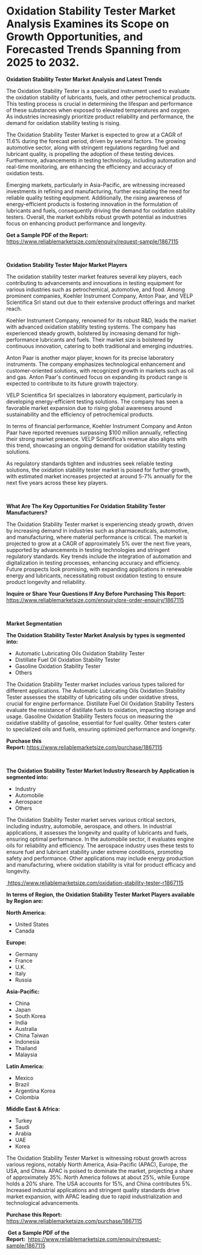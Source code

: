 <p><h1>Oxidation Stability Tester Market Analysis Examines its Scope on Growth Opportunities, and Forecasted Trends Spanning from 2025 to 2032.</h1></p><p><strong>Oxidation Stability Tester Market Analysis and Latest Trends</strong></p>
<p><p>The Oxidation Stability Tester is a specialized instrument used to evaluate the oxidation stability of lubricants, fuels, and other petrochemical products. This testing process is crucial in determining the lifespan and performance of these substances when exposed to elevated temperatures and oxygen. As industries increasingly prioritize product reliability and performance, the demand for oxidation stability testing is rising.</p><p>The Oxidation Stability Tester Market is expected to grow at a CAGR of 11.6% during the forecast period, driven by several factors. The growing automotive sector, along with stringent regulations regarding fuel and lubricant quality, is propelling the adoption of these testing devices. Furthermore, advancements in testing technology, including automation and real-time monitoring, are enhancing the efficiency and accuracy of oxidation tests.</p><p>Emerging markets, particularly in Asia-Pacific, are witnessing increased investments in refining and manufacturing, further escalating the need for reliable quality testing equipment. Additionally, the rising awareness of energy-efficient products is fostering innovation in the formulation of lubricants and fuels, consequently driving the demand for oxidation stability testers. Overall, the market exhibits robust growth potential as industries focus on enhancing product performance and longevity.</p></p>
<p><strong>Get a Sample PDF of the Report:&nbsp;</strong> <a href="https://www.reliablemarketsize.com/enquiry/request-sample/1867115?utm_campaign=2928&utm_medium=2&utm_source=Github&utm_content=ia&utm_term=16042025&utm_id=oxidation-stability-tester">https://www.reliablemarketsize.com/enquiry/request-sample/1867115</a></p>
<p>&nbsp;</p>
<p><strong>Oxidation Stability Tester Major Market Players</strong></p>
<p><p>The oxidation stability tester market features several key players, each contributing to advancements and innovations in testing equipment for various industries such as petrochemical, automotive, and food. Among prominent companies, Koehler Instrument Company, Anton Paar, and VELP Scientifica Srl stand out due to their extensive product offerings and market reach.</p><p>Koehler Instrument Company, renowned for its robust R&D, leads the market with advanced oxidation stability testing systems. The company has experienced steady growth, bolstered by increasing demand for high-performance lubricants and fuels. Their market size is bolstered by continuous innovation, catering to both traditional and emerging industries.</p><p>Anton Paar is another major player, known for its precise laboratory instruments. The company emphasizes technological enhancement and customer-oriented solutions, with recognized growth in markets such as oil and gas. Anton Paar's continued focus on expanding its product range is expected to contribute to its future growth trajectory.</p><p>VELP Scientifica Srl specializes in laboratory equipment, particularly in developing energy-efficient testing solutions. The company has seen a favorable market expansion due to rising global awareness around sustainability and the efficiency of petrochemical products.</p><p>In terms of financial performance, Koehler Instrument Company and Anton Paar have reported revenues surpassing $100 million annually, reflecting their strong market presence. VELP Scientifica’s revenue also aligns with this trend, showcasing an ongoing demand for oxidation stability testing solutions.</p><p>As regulatory standards tighten and industries seek reliable testing solutions, the oxidation stability tester market is poised for further growth, with estimated market increases projected at around 5-7% annually for the next five years across these key players.</p></p>
<p>&nbsp;</p>
<p><strong>What Are The Key Opportunities For Oxidation Stability Tester Manufacturers?</strong></p>
<p><p>The Oxidation Stability Tester market is experiencing steady growth, driven by increasing demand in industries such as pharmaceuticals, automotive, and manufacturing, where material performance is critical. The market is projected to grow at a CAGR of approximately 5% over the next five years, supported by advancements in testing technologies and stringent regulatory standards. Key trends include the integration of automation and digitalization in testing processes, enhancing accuracy and efficiency. Future prospects look promising, with expanding applications in renewable energy and lubricants, necessitating robust oxidation testing to ensure product longevity and reliability.</p></p>
<p><strong>Inquire or Share Your Questions If Any Before Purchasing This Report:</strong> <a href="https://www.reliablemarketsize.com/enquiry/pre-order-enquiry/1867115?utm_campaign=2928&utm_medium=2&utm_source=Github&utm_content=ia&utm_term=16042025&utm_id=oxidation-stability-tester">https://www.reliablemarketsize.com/enquiry/pre-order-enquiry/1867115</a></p>
<p>&nbsp;</p>
<p><strong>Market Segmentation</strong></p>
<p><strong>The Oxidation Stability Tester Market Analysis by types is segmented into:</strong></p>
<p><ul><li>Automatic Lubricating Oils Oxidation Stability Tester</li><li>Distillate Fuel Oil Oxidation Stability Tester</li><li>Gasoline Oxidation Stability Tester</li><li>Others</li></ul></p>
<p><p>The Oxidation Stability Tester market includes various types tailored for different applications. The Automatic Lubricating Oils Oxidation Stability Tester assesses the stability of lubricating oils under oxidative stress, crucial for engine performance. Distillate Fuel Oil Oxidation Stability Testers evaluate the resistance of distillate fuels to oxidation, impacting storage and usage. Gasoline Oxidation Stability Testers focus on measuring the oxidative stability of gasoline, essential for fuel quality. Other testers cater to specialized oils and fuels, ensuring optimized performance and longevity.</p></p>
<p><strong>Purchase this Report:&nbsp;</strong><a href="https://www.reliablemarketsize.com/purchase/1867115?utm_campaign=2928&utm_medium=2&utm_source=Github&utm_content=ia&utm_term=16042025&utm_id=oxidation-stability-tester">https://www.reliablemarketsize.com/purchase/1867115</a></p>
<p>&nbsp;</p>
<p><strong>The Oxidation Stability Tester Market Industry Research by Application is segmented into:</strong></p>
<p><ul><li>Industry</li><li>Automobile</li><li>Aerospace</li><li>Others</li></ul></p>
<p><p>The Oxidation Stability Tester market serves various critical sectors, including industry, automobile, aerospace, and others. In industrial applications, it assesses the longevity and quality of lubricants and fuels, ensuring optimal performance. In the automobile sector, it evaluates engine oils for reliability and efficiency. The aerospace industry uses these tests to ensure fuel and lubricant stability under extreme conditions, promoting safety and performance. Other applications may include energy production and manufacturing, where oxidation stability is vital for product efficacy and longevity.</p></p>
<p><a href="https://www.reliablemarketsize.com/oxidation-stability-tester-r1867115?utm_campaign=2928&utm_medium=2&utm_source=Github&utm_content=ia&utm_term=16042025&utm_id=oxidation-stability-tester">&nbsp;https://www.reliablemarketsize.com/oxidation-stability-tester-r1867115</a></p>
<p><strong>In terms of Region, the Oxidation Stability Tester Market Players available by Region are:</strong></p>
<p>
    <p> <strong> North America: </strong>
        <ul>
            <li>United States</li>
            <li>Canada</li>
        </ul>
        </p> 
    <p> <strong> Europe: </strong>
        <ul>
            <li>Germany</li>
            <li>France</li>
            <li>U.K.</li>
            <li>Italy</li>
            <li>Russia</li>
        </ul>
        </p> 
    <p> <strong> Asia-Pacific: </strong>
        <ul>
            <li>China</li>
            <li>Japan</li>
            <li>South Korea</li>
            <li>India</li>
            <li>Australia</li>
            <li>China Taiwan</li>
            <li>Indonesia</li>
            <li>Thailand</li>
            <li>Malaysia</li>
        </ul>
        </p> 
    <p> <strong> Latin America: </strong>
        <ul>
            <li>Mexico</li>
            <li>Brazil</li>
            <li>Argentina Korea</li>
            <li>Colombia</li>
        </ul>
        </p> 
    <p> <strong> Middle East & Africa: </strong>
        <ul>
            <li>Turkey</li>
            <li>Saudi</li>
            <li>Arabia</li>
            <li>UAE</li>
            <li>Korea</li>
        </ul>
    </p>
    </p>
<p><p>The Oxidation Stability Tester Market is witnessing robust growth across various regions, notably North America, Asia-Pacific (APAC), Europe, the USA, and China. APAC is poised to dominate the market, projecting a share of approximately 35%. North America follows at about 25%, while Europe holds a 20% share. The USA accounts for 15%, and China contributes 5%. Increased industrial applications and stringent quality standards drive market expansion, with APAC leading due to rapid industrialization and technological advancements.</p></p>
<p><strong>Purchase this Report: </strong><a href="https://www.reliablemarketsize.com/purchase/1867115?utm_campaign=2928&utm_medium=2&utm_source=Github&utm_content=ia&utm_term=16042025&utm_id=oxidation-stability-tester">https://www.reliablemarketsize.com/purchase/1867115</a></p>
<p>&nbsp;<strong>Get a Sample PDF of the Report:&nbsp;&nbsp;</strong><a href="https://www.reliablemarketsize.com/enquiry/request-sample/1867115?utm_campaign=2928&utm_medium=2&utm_source=Github&utm_content=ia&utm_term=16042025&utm_id=oxidation-stability-tester">https://www.reliablemarketsize.com/enquiry/request-sample/1867115</a></p>
<p><strong></strong></p>
<p><p></p><p></p><p></p></p>